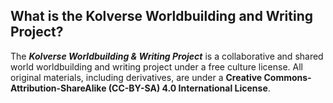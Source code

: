 ## What is the Kolverse Worldbuilding and Writing Project?

The ***Kolverse Worldbuilding & Writing Project*** is a collaborative and shared world worldbuilding and writing project under a free culture license. All original materials, including derivatives, are under a **Creative Commons-Attribution-ShareAlike (CC-BY-SA) 4.0 International License**.

<!--

**Here are some ideas to get you started:**

🙋‍♀️ A short introduction - what is your organization all about?
🌈 Contribution guidelines - how can the community get involved?
👩‍💻 Useful resources - where can the community find your docs? Is there anything else the community should know?
🍿 Fun facts - what does your team eat for breakfast?
🧙 Remember, you can do mighty things with the power of [Markdown](https://docs.github.com/github/writing-on-github/getting-started-with-writing-and-formatting-on-github/basic-writing-and-formatting-syntax)
-->
